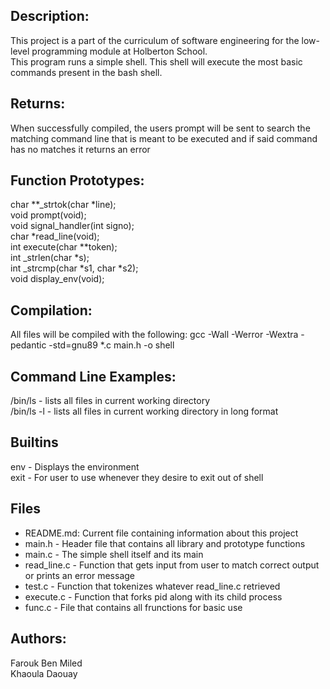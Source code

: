 ## Description:
This project is a part of the curriculum of software engineering for the low-level programming module at Holberton School.  <br />
This program runs a simple shell. This shell will execute the most basic commands present in the bash shell.
## Returns:
When successfully compiled, the users prompt will be sent to search the matching command line that is meant to be executed and if said command has no matches it returns an error

## Function Prototypes:
char **_strtok(char *line);  <br />
void prompt(void);  <br />
void signal_handler(int signo);  <br />
char *read_line(void);  <br />
int execute(char **token);  <br />
int _strlen(char *s);  <br />
int _strcmp(char *s1, char *s2);  <br />
void display_env(void);  <br />

## Compilation:
All files will be compiled with the following: gcc -Wall -Werror -Wextra -pedantic -std=gnu89 *.c main.h -o shell
## Command Line Examples:
/bin/ls - lists all files in current working directory  <br />
/bin/ls -l - lists all files in current working directory in long format <br />

## Builtins
env - Displays the environment <br />
exit - For user to use whenever they desire to exit out of shell <br />

## Files
* README.md: Current file containing information about this project
* main.h - Header file that contains all library and prototype functions
* main.c - The simple shell itself and its main
* read_line.c - Function that gets input from user to match correct output
or prints an error message
* test.c - Function that tokenizes whatever read_line.c retrieved
* execute.c - Function that forks pid along with its child process
* func.c - File that contains all frunctions for basic use
## Authors:

Farouk Ben Miled <br />
Khaoula Daouay 


